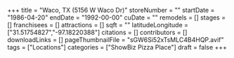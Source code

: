 +++
title = "Waco, TX (5156 W Waco Dr)"
storeNumber = ""
startDate = "1986-04-20"
endDate = "1992-00-00"
cuDate = ""
remodels = []
stages = []
franchisees = []
attractions = []
sqft = ""
latitudeLongitude = ["31.51754827","-97.18220388"]
citations = []
contributors = []
downloadLinks = []
pageThumbnailFile = "sGW6Si52xTsMLC4B4HQP.avif"
tags = ["Locations"]
categories = ["ShowBiz Pizza Place"]
draft = false
+++
